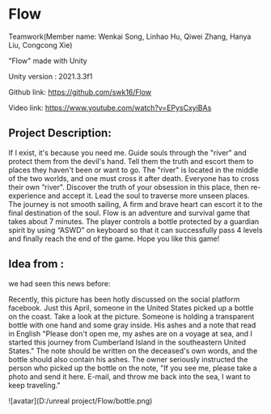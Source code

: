 # Flow

Teamwork(Member name: Wenkai Song, Linhao Hu, Qiwei Zhang, Hanya Liu, Congcong Xie)

"Flow" made with Unity

Unity version : 2021.3.3f1

Github link: https://github.com/swk16/Flow

Video link: https://www.youtube.com/watch?v=EPysCxyiBAs 


## Project Description:

If I exist, it's because you need me.
Guide souls through the "river" and protect them from the devil's hand.
Tell them the truth and escort them to places they haven't been or want to go.
The "river" is located in the middle of the two worlds, and one must cross it after death.
Everyone has to cross their own “river".
Discover the truth of your obsession in this place, then re-experience and accept it.
Lead the soul to traverse more unseen places.
The journey is not smooth sailing,
A firm and brave heart can escort it to the final destination of the soul.
Flow is an adventure and survival game that takes about 7 minutes. The player controls a bottle protected
by a guardian spirit by using “ASWD” on keyboard so that it can successfully pass 4 levels and finally
reach the end of the game. Hope you like this game!


## Idea from :

we had seen this news before:

Recently, this picture has been hotly discussed on the social platform facebook. Just this April, someone in the United States picked up a bottle on the coast. Take a look at the picture. Someone is holding a transparent bottle with one hand and some gray inside. His ashes and a note that read in English "Please don't open me, my ashes are on a voyage at sea, and I started this journey from Cumberland Island in the southeastern United States." The note should be written on the deceased's own words, and the bottle should also contain his ashes. The owner seriously instructed the person who picked up the bottle on the note, "If you see me, please take a photo and send it here. E-mail, and throw me back into the sea, I want to keep traveling."

![avatar](D:/unreal project/Flow/bottle.png)


